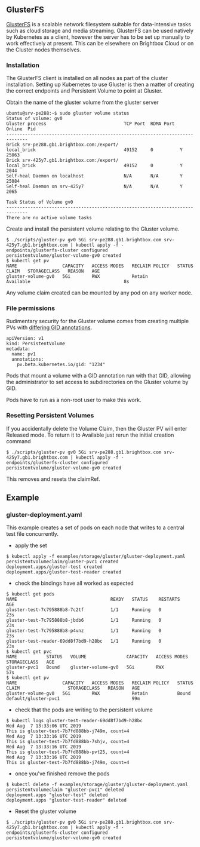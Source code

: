 ## GlusterFS

[GlusterFS](https://www.gluster.org) is a scalable network filesystem suitable for data-intensive
tasks such as cloud storage and media streaming.
GlusterFS can be used natively by Kubernetes as a client, however the
server has to be set up manually to work effectively at present. This
can be elsewhere on Brightbox Cloud or on the Cluster nodes themselves.

### Installation

The GlusterFS client is installed on all nodes as part of the cluster
installation. Setting up Kubernetes to use Gluster is then a matter of
creating the correct endpoints and Persistent Volume to point at Gluster.

Obtain the name of the gluster volume from the gluster server
```
ubuntu@srv-pe288:~$ sudo gluster volume status
Status of volume: gv0
Gluster process                             TCP Port  RDMA Port  Online  Pid
------------------------------------------------------------------------------
Brick srv-pe288.gb1.brightbox.com:/export/
local_brick                                 49152     0          Y       25063
Brick srv-425y7.gb1.brightbox.com:/export/
local_brick                                 49152     0          Y       2044 
Self-heal Daemon on localhost               N/A       N/A        Y       25084
Self-heal Daemon on srv-425y7               N/A       N/A        Y       2065 
 
Task Status of Volume gv0
------------------------------------------------------------------------------
There are no active volume tasks
```
Create and install the persistent volume relating to the Gluster volume. 
```
$ ./scripts/gluster-pv gv0 5Gi srv-pe288.gb1.brightbox.com srv-425y7.gb1.brightbox.com | kubectl apply -f -
endpoints/glusterfs-cluster configured
persistentvolume/gluster-volume-gv0 created
$ kubectl get pv
NAME                 CAPACITY   ACCESS MODES   RECLAIM POLICY   STATUS      CLAIM   STORAGECLASS   REASON   AGE
gluster-volume-gv0   5Gi        RWX            Retain           Available                                   8s
```
Any volume claim created can be mounted by any pod on any worker node. 

### File permissions
Rudimentary security for the Gluster volume comes from creating multiple
PVs with [differing GID annotations](https://kubernetes.io/docs/tasks/configure-pod-container/configure-persistent-volume-storage/#access-control). 

```
apiVersion: v1
kind: PersistentVolume
metadata:
  name: pv1
  annotations:
    pv.beta.kubernetes.io/gid: "1234"
```

Pods that mount a volume with a GID annotation run with that GID, allowing
the administrator to set access to subdirectories on the Gluster volume
by GID.

Pods have to run as a non-root user to make this work.
### Resetting Persistent Volumes
If you accidentally delete the Volume Claim, then the Gluster PV will enter Released mode. To return it to Available just rerun the initial creation command
```
$ ./scripts/gluster-pv gv0 5Gi srv-pe288.gb1.brightbox.com srv-425y7.gb1.brightbox.com | kubectl apply -f -
endpoints/glusterfs-cluster configured
persistentvolume/gluster-volume-gv0 created
```
This removes and resets the claimRef. 

## Example
### gluster-deployment.yaml
This example creates a set of pods on each node that writes to a central test file concurrently.

- apply the set
```
$ kubectl apply -f examples/storage/gluster/gluster-deployment.yaml 
persistentvolumeclaim/gluster-pvc1 created
deployment.apps/gluster-test created
deployment.apps/gluster-test-reader created
```
- check the bindings have all worked as expected
```
$ kubectl get pods
NAME                                   READY   STATUS    RESTARTS   AGE
gluster-test-7c795888b8-7c2tf          1/1     Running   0          23s
gluster-test-7c795888b8-jbdb6          1/1     Running   0          23s
gluster-test-7c795888b8-p4vnz          1/1     Running   0          23s
gluster-test-reader-69dd8f7bd9-h28bc   1/1     Running   0          23s
$ kubectl get pvc
NAME           STATUS   VOLUME               CAPACITY   ACCESS MODES   STORAGECLASS   AGE
gluster-pvc1   Bound    gluster-volume-gv0   5Gi        RWX                           57s
$ kubectl get pv
NAME                 CAPACITY   ACCESS MODES   RECLAIM POLICY   STATUS   CLAIM                  STORAGECLASS   REASON   AGE
gluster-volume-gv0   5Gi        RWX            Retain           Bound    default/gluster-pvc1                           99m
```
- check that the pods are writing to the persistent volume
```
$ kubectl logs gluster-test-reader-69dd8f7bd9-h28bc
Wed Aug  7 13:33:06 UTC 2019
This is gluster-test-7b7fd888bb-j749m, count=4
Wed Aug  7 13:33:16 UTC 2019
This is gluster-test-7b7fd888bb-7shjv, count=4
Wed Aug  7 13:33:16 UTC 2019
This is gluster-test-7b7fd888bb-pvt25, count=4
Wed Aug  7 13:33:16 UTC 2019
This is gluster-test-7b7fd888bb-j749m, count=4
```
- once you've finished remove the pods
```
$ kubectl delete -f examples/storage/gluster/gluster-deployment.yaml 
persistentvolumeclaim "gluster-pvc1" deleted
deployment.apps "gluster-test" deleted
deployment.apps "gluster-test-reader" deleted
```
- Reset the gluster volume
```
$ ./scripts/gluster-pv gv0 5Gi srv-pe288.gb1.brightbox.com srv-425y7.gb1.brightbox.com | kubectl apply -f -
endpoints/glusterfs-cluster configured
persistentvolume/gluster-volume-gv0 created
```
